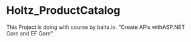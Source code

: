 # Holtz_ProductCatalog
This Project is doing with course by balta.io. "Create APIs withASP.NET Core and EF Core"
